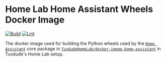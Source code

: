 # Home Lab Home Assistant Wheels Docker Image

[![Build](https://github.com/TuxdudeHomeLab/docker-image-home-assistant-wheels/actions/workflows/build.yml/badge.svg)](https://github.com/TuxdudeHomeLab/docker-image-home-assistant-wheels/actions/workflows/build.yml) [![Lint](https://github.com/TuxdudeHomeLab/docker-image-home-assistant-wheels/actions/workflows/lint.yml/badge.svg)](https://github.com/TuxdudeHomeLab/docker-image-home-assistant-wheels/actions/workflows/lint.yml)

The docker image used for building the Python wheels used by the
[`Home Assistant`](https://home-assistant.io) core package in
[`TuxdudeHomeLab/docker-image-home-assistant`](https://github.com/TuxdudeHomeLab/docker-image-home-assistant)
in Tuxdude's Home Lab setup.
